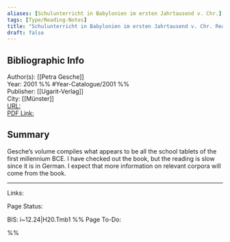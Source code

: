 ```yaml
---
aliases: [Schulunterricht in Babylonien im ersten Jahrtausend v. Chr.]
tags: [Type/Reading-Notes]
title: "Schulunterricht in Babylonien im ersten Jahrtausend v. Chr. Reading Notes" 
draft: false
---
```


## Bibliographic Info
Author(s): [[Petra Gesche]]<br>
Year: 2001 %% #Year-Catalogue/2001  %%<br>
Publisher: [[Ugarit-Verlag]]<br>
City: [[Münster]]<br>
[URL:]()<br>
[PDF Link:]()<br>


## Summary
Gesche’s volume compiles what appears to be all the school tablets of the first millennium BCE. I have checked out the book, but the reading is slow since it is in German. I expect that more information on relevant corpora will come from the book.



--- 
Links: 

Page Status: 

BIS: i~12.24|H20.Tmb1
%%
Page To-Do:

%%

